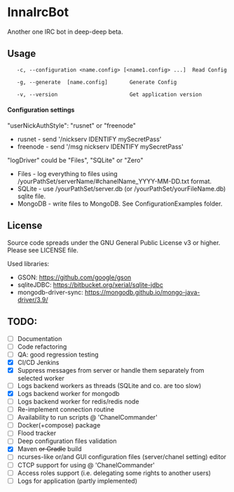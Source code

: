 # InnaIrcBot

Another one IRC bot in deep-deep beta.

## Usage
`  	-c, --configuration <name.config> [<name1.config> ...]	Read Config`

` 	-g, --generate	[name.config]		Generate Config`

` 	-v, --version						Get application version`
#### Configuration settings
"userNickAuthStyle": "rusnet" or "freenode"
* rusnet - send '/nickserv IDENTIFY mySecretPass'
* freenode - send '/msg nickserv IDENTIFY mySecretPass'

"logDriver" could be "Files", "SQLite" or "Zero"
* Files - log everything to files using /yourPathSet/serverName/#chanelName_YYYY-MM-DD.txt format.
* SQLite - use /yourPathSet/server.db (or /yourPathSet/yourFileName.db) sqlite file.
* MongoDB - write files to MongoDB. See ConfigurationExamples folder.

## License
Source code spreads under the GNU General Public License v3 or higher. Please see LICENSE file.

Used libraries:
* GSON: https://github.com/google/gson
* sqliteJDBC: https://bitbucket.org/xerial/sqlite-jdbc
* mongodb-driver-sync: https://mongodb.github.io/mongo-java-driver/3.9/


## TODO:
- [ ] Documentation
- [ ] Code refactoring
- [ ] QA: good regression testing
- [x] CI/CD Jenkins
- [x] Suppress messages from server or handle them separately from selected worker
- [ ] Logs backend workers as threads (SQLite and co. are too slow)
- [x] Logs backend worker for mongodb 
- [ ] Logs backend worker for redis/redis node
- [ ] Re-implement connection routine
- [ ] Availability to run scripts @ 'ChanelCommander' 
- [ ] Docker(+compose) package
- [ ] Flood tracker
- [ ] Deep configuration files validation
- [x] Maven ~~or Gradle~~ build
- [ ] ncurses-like or/and GUI configuration files (server/chanel setting) editor
- [ ] CTCP support for using @ 'ChanelCommander'
- [ ] Access roles support (i.e. delegating some rights to another users)
- [ ] Logs for application (partly implemented)